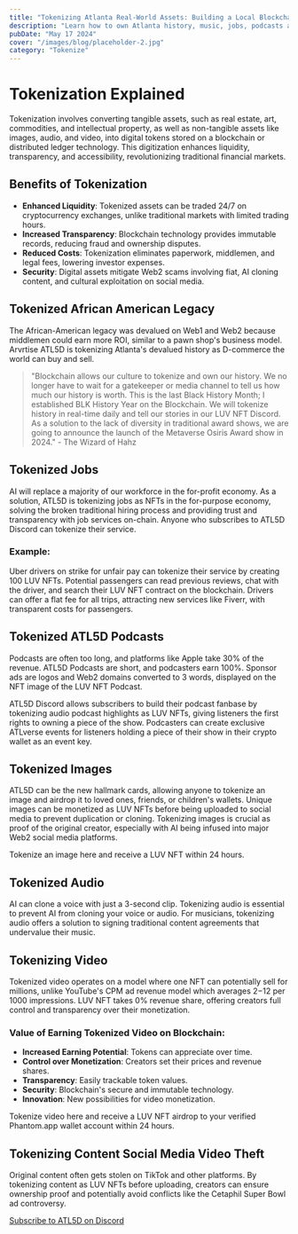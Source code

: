 ```yaml
---
title: "Tokenizing Atlanta Real-World Assets: Building a Local Blockchain Economy through D-commerce"
description: "Learn how to own Atlanta history, music, jobs, podcasts and photography"
pubDate: "May 17 2024"
cover: "/images/blog/placeholder-2.jpg"
category: "Tokenize"
---
```


# Tokenization Explained

Tokenization involves converting tangible assets, such as real estate, art, commodities, and intellectual property, as well as non-tangible assets like images, audio, and video, into digital tokens stored on a blockchain or distributed ledger technology. This digitization enhances liquidity, transparency, and accessibility, revolutionizing traditional financial markets.

## Benefits of Tokenization

- **Enhanced Liquidity**: Tokenized assets can be traded 24/7 on cryptocurrency exchanges, unlike traditional markets with limited trading hours.
- **Increased Transparency**: Blockchain technology provides immutable records, reducing fraud and ownership disputes.
- **Reduced Costs**: Tokenization eliminates paperwork, middlemen, and legal fees, lowering investor expenses.
- **Security**: Digital assets mitigate Web2 scams involving fiat, AI cloning content, and cultural exploitation on social media.

## Tokenized African American Legacy

The African-American legacy was devalued on Web1 and Web2 because middlemen could earn more ROI, similar to a pawn shop's business model. Arvrtise ATL5D is tokenizing Atlanta's devalued history as D-commerce the world can buy and sell.

> "Blockchain allows our culture to tokenize and own our history. We no longer have to wait for a gatekeeper or media channel to tell us how much our history is worth. This is the last Black History Month; I established BLK History Year on the Blockchain. We will tokenize history in real-time daily and tell our stories in our LUV NFT Discord. As a solution to the lack of diversity in traditional award shows, we are going to announce the launch of the Metaverse Osiris Award show in 2024." - The Wizard of Hahz

## Tokenized Jobs

AI will replace a majority of our workforce in the for-profit economy. As a solution, ATL5D is tokenizing jobs as NFTs in the for-purpose economy, solving the broken traditional hiring process and providing trust and transparency with job services on-chain. Anyone who subscribes to ATL5D Discord can tokenize their service.

### Example:

Uber drivers on strike for unfair pay can tokenize their service by creating 100 LUV NFTs. Potential passengers can read previous reviews, chat with the driver, and search their LUV NFT contract on the blockchain. Drivers can offer a flat fee for all trips, attracting new services like Fiverr, with transparent costs for passengers.

## Tokenized ATL5D Podcasts

Podcasts are often too long, and platforms like Apple take 30% of the revenue. ATL5D Podcasts are short, and podcasters earn 100%. Sponsor ads are logos and Web2 domains converted to 3 words, displayed on the NFT image of the LUV NFT Podcast.

ATL5D Discord allows subscribers to build their podcast fanbase by tokenizing audio podcast highlights as LUV NFTs, giving listeners the first rights to owning a piece of the show. Podcasters can create exclusive ATLverse events for listeners holding a piece of their show in their crypto wallet as an event key.

## Tokenized Images

ATL5D can be the new hallmark cards, allowing anyone to tokenize an image and airdrop it to loved ones, friends, or children's wallets. Unique images can be monetized as LUV NFTs before being uploaded to social media to prevent duplication or cloning. Tokenizing images is crucial as proof of the original creator, especially with AI being infused into major Web2 social media platforms.

Tokenize an image here and receive a LUV NFT within 24 hours.

## Tokenized Audio

AI can clone a voice with just a 3-second clip. Tokenizing audio is essential to prevent AI from cloning your voice or audio. For musicians, tokenizing audio offers a solution to signing traditional content agreements that undervalue their music.  

## Tokenizing Video

Tokenized video operates on a model where one NFT can potentially sell for millions, unlike YouTube's CPM ad revenue model which averages $2-$12 per 1000 impressions. LUV NFT takes 0% revenue share, offering creators full control and transparency over their monetization.

### Value of Earning Tokenized Video on Blockchain:

- **Increased Earning Potential**: Tokens can appreciate over time.
- **Control over Monetization**: Creators set their prices and revenue shares.
- **Transparency**: Easily trackable token values.
- **Security**: Blockchain's secure and immutable technology.
- **Innovation**: New possibilities for video monetization.

Tokenize video here and receive a LUV NFT airdrop to your verified Phantom.app wallet account within 24 hours.

## Tokenizing Content Social Media Video Theft

Original content often gets stolen on TikTok and other platforms. By tokenizing content as LUV NFTs before uploading, creators can ensure ownership proof and potentially avoid conflicts like the Cetaphil Super Bowl ad controversy.

[Subscribe to ATL5D on Discord](https://discord.com/servers/atl5d-1244450286337003520)

